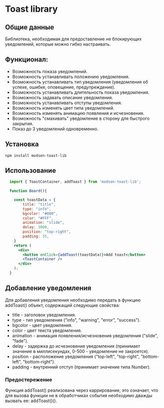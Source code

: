 # Toast library

## Общие данные
Библиотека, необходимая для предоставление не блокирующих уведомлений, которые можно гибко настраивать.

## Функционал:

- Возможность показа уведомлений.
- Возможность устанавливать положению уведомления.
- Возможность устанавливать тип уведомления (уведомления об успехе, ошибке, оповещение, предупреждение).
- Возможность устанавливать длительность показа уведомления.
- Возможность задавать описание уведомления.
- Возможность устанавливать отступы уведомления.
- Возможность изменять цвет типа уведомлений.
- Возможность изменять анимацию появления и исчезновения.
- Возможность "смахивать" уведомление в сторону для быстрого закрытия.
- Показ до 3 уведомлений одновременно.

## Установка 

```
npm install modsen-toast-lib
```

## Использование

```jsx
  import { ToastContainer, addToast } from 'modsen-toast-lib';
  
  function Board(){

    const toastData = {
        title: "title",
        type: "info",
        bgcolor: "#000",
        color: "#FFF",
        animation: "slide",
        delay: 3000,
        position: "top-right",
        padding: 35,
    }
    return (
      <div>
        <button onClick={addToast(toastData)}>Add toast</button>
        <ToastContainer />
      </div>
    );
  }
```

## Добавление уведомления

Для добавления уведомления необходимо передать в функцию addToast() объект, содержащий следующие свойства:

- title - заголовок уведомления.
- type - тип уведомления ("info", "warning", "error", "success").
- bgcolor - цвет уведомления.
- color - цвет текста уведомления.
- animation - анимация появления/исчезновения уведомления ("slide", "fade").
- delay - задержка до исчезновения уведомления (принимает значение в миллисекундах, 0-500 - уведомление не закроется).
- position - расположение уведомления ("top-left", "top-right", "bottom-left", "bottom-right").
- padding - внутренний отступ (принимает значение типа Number).

### Предостережение

Функция addToast() реализована через каррирование, это означает, что для вызова функции не в обработчиках события необходимо дважды вызвать ее: addToast()().